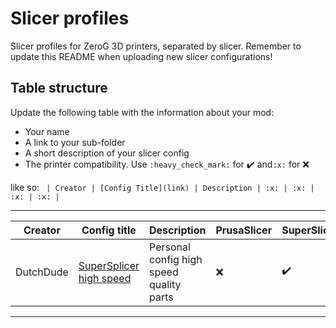 
# Slicer profiles

Slicer profiles for ZeroG 3D printers, separated by slicer.
Remember to update this README when uploading new slicer configurations!


## Table structure

Update the following table with the information about your mod:
- Your name
- A link to your sub-folder
- A short description of your slicer config
- The printer compatibility. Use `:heavy_check_mark:` for :heavy_check_mark: and`:x:` for :x:

like so:
`
| Creator | [Config Title](link) | Description | :x: | :x: | :x: | :x: |`

---

| Creator | Config title | Description | PrusaSlicer | SuperSlicer | Cura | Simplify3d|
| --- | --- | --- | --- | --- | --- | --- |
| DutchDude| [SuperSplicer high speed](./DutchDude) | Personal config high speed quality parts | :x: | :heavy_check_mark: | :x: | :x: |

---